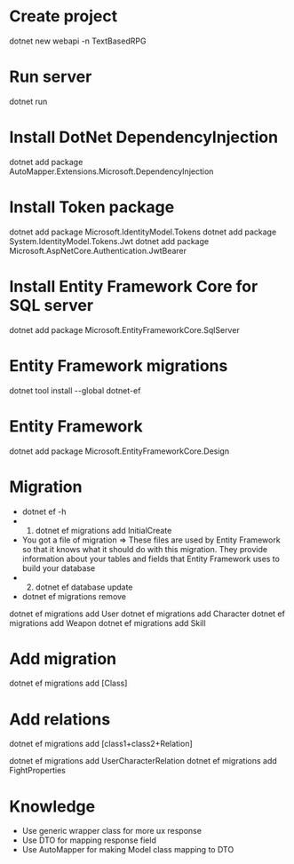 # Create project
dotnet new webapi -n TextBasedRPG

# Run server
dotnet run

# Install DotNet DependencyInjection
dotnet add package AutoMapper.Extensions.Microsoft.DependencyInjection

# Install Token package
dotnet add package Microsoft.IdentityModel.Tokens
dotnet add package System.IdentityModel.Tokens.Jwt
dotnet add package Microsoft.AspNetCore.Authentication.JwtBearer

# Install Entity Framework Core for SQL server
dotnet add package Microsoft.EntityFrameworkCore.SqlServer
# Entity Framework migrations
dotnet tool install --global dotnet-ef
# Entity Framework
dotnet add package Microsoft.EntityFrameworkCore.Design
# Migration
- dotnet ef -h
- 1. dotnet ef migrations add InitialCreate
- You got a file of migration => These files are used by Entity Framework so that it knows what it should do with this migration. They provide information about your tables and fields that Entity Framework uses to build your database
- 2. dotnet ef database update
- dotnet ef migrations remove

dotnet ef migrations add User
dotnet ef migrations add Character
dotnet ef migrations add Weapon
dotnet ef migrations add Skill

# Add migration
dotnet ef migrations add [Class]
# Add relations
dotnet ef migrations add [class1+class2+Relation]

dotnet ef migrations add UserCharacterRelation
dotnet ef migrations add FightProperties

# Knowledge
- Use generic wrapper class for more ux response
- Use DTO for mapping response field
- Use AutoMapper for making Model class mapping to DTO